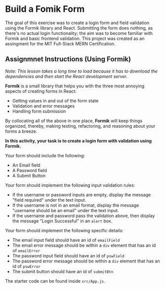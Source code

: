 # Build a Fomik Form

The goal of this exercise was to create a login form and field validation using the Formik library and React. Submitting the form does nothing, as there's no actual login functionality; the aim was to become familiar with Formik and basic frontend validation. This project was created as an assingment for the MIT Full-Stack MERN Certification.

## Assignmnet Instructions (Using Formik)

_Note: This lesson takes a long time to load because it has to download the dependencies and then start the React development server._

**Formik** is a small library that helps you with the three most annoying aspects of creating forms in React:

- Getting values in and out of the form state
- Validation and error messages
- Handling form submission

By collocating all of the above in one place, **Formik** will keep things organized, thereby, making testing, refactoring, and reasoning about your forms a breeze.

**In this activity, your task is to create a login form with validation using Formik.**

Your form should include the following:

- An Email field
- A Password field
- A Submit Button

Your form should implement the following input validation rules:

- If the username or password inputs are empty, display the message "field required" under the text input.
- If the username is not in an email format, display the message "username should be an email" under the text input.
- If the username and password pass the validation above, then display the message "Login Successful" in an `alert` box.

Your form should implement the following specific details:

- The email input field should have an id of `emailField`
- The email error message should be within a `div` element that has an id of `emailError`
- The password input field should have an id of `pswField`
- The password error message should be within a `div` element that has an id of `pswError`
- The submit button should have an id of `submitBtn`

The starter code can be found inside `src/App.js`.
